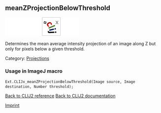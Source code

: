 ## meanZProjectionBelowThreshold
<img src="images/mini_empty_logo.png"/><img src="images/mini_empty_logo.png"/><img src="images/mini_clijx_logo.png"/><img src="images/mini_empty_logo.png"/>

Determines the mean average intensity projection of an image along Z but only for pixels below a given threshold.

Category: [Projections](https://clij.github.io/clij2-docs/reference__project)

### Usage in ImageJ macro
```
Ext.CLIJx_meanZProjectionBelowThreshold(Image source, Image destination, Number threshold);
```


[Back to CLIJ2 reference](https://clij.github.io/clij2-docs/reference)
[Back to CLIJ2 documentation](https://clij.github.io/clij2-docs)

[Imprint](https://clij.github.io/imprint)

